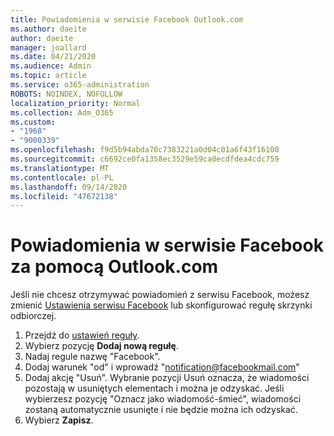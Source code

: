```yaml
---
title: Powiadomienia w serwisie Facebook Outlook.com
ms.author: daeite
author: daeite
manager: joallard
ms.date: 04/21/2020
ms.audience: Admin
ms.topic: article
ms.service: o365-administration
ROBOTS: NOINDEX, NOFOLLOW
localization_priority: Normal
ms.collection: Adm_O365
ms.custom:
- "1968"
- "9000339"
ms.openlocfilehash: f9d5b94abda70c7383221a0d04c01a6f43f16100
ms.sourcegitcommit: c6692ce0fa1358ec3529e59ca0ecdfdea4cdc759
ms.translationtype: MT
ms.contentlocale: pl-PL
ms.lasthandoff: 09/14/2020
ms.locfileid: "47672138"
---
```

# <a name="facebook-notifications-using-outlookcom"></a>Powiadomienia w serwisie Facebook za pomocą Outlook.com

Jeśli nie chcesz otrzymywać powiadomień z serwisu Facebook, możesz zmienić [Ustawienia serwisu Facebook](https://aka.ms/facebook-notifications-settings) lub skonfigurować regułę skrzynki odbiorczej.

1. Przejdź do [ustawień reguły](https://outlook.live.com/mail/options/mail/rules/inboxRules).
1. Wybierz pozycję **Dodaj nową regułę**.
1. Nadaj regule nazwę "Facebook".
1. Dodaj warunek "od" i wprowadź "notification@facebookmail.com"
1. Dodaj akcję "Usuń". Wybranie pozycji Usuń oznacza, że wiadomości pozostają w usuniętych elementach i można je odzyskać. Jeśli wybierzesz pozycję "Oznacz jako wiadomość-śmieć", wiadomości zostaną automatycznie usunięte i nie będzie można ich odzyskać.
1. Wybierz **Zapisz**.